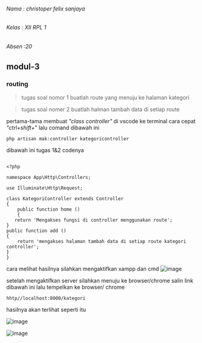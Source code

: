 ###### Nama  : christoper felix sanjaya 

###### Kelas : XII RPL 1

###### Absen :20
## modul-3
### routing

>tugas soal nomor 1 buatlah route yang menuju ke halaman kategori 

>tugas soal nomer 2 buatlah halman tambah data di setiap route 

pertama-tama membuat *"class controller"* di vscode ke terminal cara cepat *"ctrl+shift+*" lalu comand dibawah ini 

```
php artisan mak:controller kategoricontroller
```

dibawah ini tugas 1&2 codenya
```

<?php

namespace App\Http\Controllers;

use Illuminate\Http\Request;

class KategoriController extends Controller
{
    public function home ()
    {
   return 'Mengakses fungsi di controller menggunakan route';
}
public function add ()
{
    return 'mengakses halaman tambah data di setiap route kategori controller';
}
}

```

cara melihat hasilnya silahkan mengaktifkan xampp dan cmd 
![image](https://user-images.githubusercontent.com/109930345/183361219-947fe9ea-cafa-4d3b-ae38-d7d8908fd243.png)



setelah mengaktifkan server silahkan menuju ke browser/chrome salin link dibawah ini lalu tempelkan ke browser/ chrome 
```
hhtp//localhost:8000/kategori
```
hasilnya akan terlihat seperti itu

![image](https://user-images.githubusercontent.com/109930345/183361458-18dbb357-819a-42ca-845c-ba04a87e1d35.png)

![image](https://user-images.githubusercontent.com/109930345/183361521-ac854285-fada-4fd2-854e-1f656c9b8542.png)



